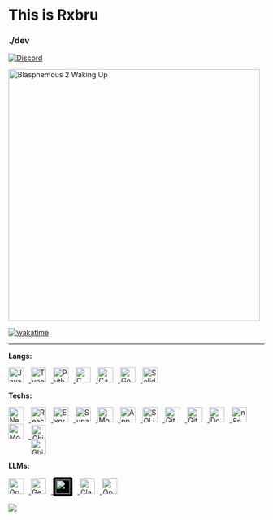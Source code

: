 # This is Rxbru  
### ./dev

[![Discord](https://img.shields.io/badge/Discord-7289DA?style=for-the-badge&logo=discord&logoColor=white)](https://discord.gg/zsJaJKEBTM)

<img src="https://media1.tenor.com/m/y6VAySsx2UYAAAAC/blasphemous-2-waking-up.gif" alt="Blasphemous 2 Waking Up" width="495">

[![wakatime](https://github-readme-stats.vercel.app/api/wakatime?username=rxbru&layout=compact&theme=tokyonight)](https://wakatime.com/)

---

**Langs:**  

<p>
  <a href="https://developer.mozilla.org/en-US/docs/Web/JavaScript" target="_blank">
    <img src="https://img.shields.io/badge/JavaScript-F7DF1E?style=flat-square&logo=javascript&logoColor=black" alt="JavaScript" style="margin-right: 10px; height: 30px;" />
  </a>
  <a href="https://www.typescriptlang.org/" target="_blank">
    <img src="https://img.shields.io/badge/TypeScript-3178C6?style=flat-square&logo=typescript&logoColor=white" alt="TypeScript" style="margin-right: 10px; height: 30px;" />
  </a>
  <a href="https://www.python.org/" target="_blank">
    <img src="https://img.shields.io/badge/Python-3776AB?style=flat-square&logo=python&logoColor=white" alt="Python" style="margin-right: 10px; height: 30px;" />
  </a>
  <a href="https://en.wikipedia.org/wiki/C_(programming_language)" target="_blank">
    <img src="https://img.shields.io/badge/C-555555?style=flat-square&logo=c&logoColor=white" alt="C" style="margin-right: 10px; height: 30px;" />
  </a>
  <a href="https://isocpp.org/" target="_blank">
    <img src="https://img.shields.io/badge/C++-00599C?style=flat-square&logo=c%2B%2B&logoColor=white" alt="C++" style="margin-right: 10px; height: 30px;" />
  </a>
  <a href="https://golang.org/" target="_blank">
    <img src="https://img.shields.io/badge/Go-00ADD8?style=flat-square&logo=go&logoColor=white" alt="Go" style="margin-right: 10px; height: 30px;" />
  </a>
  <a href="https://docs.soliditylang.org/" target="_blank">
    <img src="https://img.shields.io/badge/Solidity-363636?style=flat-square&logo=solidity&logoColor=white" alt="Solidity" style="margin-right: 10px; height: 30px;" />
  </a>
</p>



**Techs:**  

<p>
  <a href="https://nextjs.org/" target="_blank">
    <img src="https://img.shields.io/badge/Next.js-000000?style=flat-square&logo=nextdotjs&logoColor=white" alt="NextJS" style="margin-right: 10px; height: 30px;" />
  </a>
  <a href="https://reactjs.org/" target="_blank">
    <img src="https://img.shields.io/badge/React-61DAFB?style=flat-square&logo=react&logoColor=black" alt="React" style="margin-right: 10px; height: 30px;" />
  </a>
  <a href="https://expressjs.com/" target="_blank">
    <img src="https://img.shields.io/badge/Express-000000?style=flat-square&logo=express&logoColor=white" alt="Express" style="margin-right: 10px; height: 30px;" />
  </a>
  <a href="https://supabase.com/" target="_blank">
    <img src="https://img.shields.io/badge/Supabase-34D28E?style=flat-square&logo=supabase&logoColor=white" alt="Supabase" style="margin-right: 10px; height: 30px;" />
  </a>
  <a href="https://www.mongodb.com/" target="_blank">
    <img src="https://img.shields.io/badge/MongoDB-00694B?style=flat-square&logo=mongodb&logoColor=white" alt="MongoDB" style="margin-right: 10px; height: 30px;" />
  </a>
  <a href="https://appwrite.io/" target="_blank">
    <img src="https://img.shields.io/badge/Appwrite-FD366E?style=flat-square&logo=appwrite&logoColor=white" alt="Appwrite" style="margin-right: 10px; height: 30px;" />
  </a>
  <a href="https://www.sqlite.org/" target="_blank">
    <img src="https://img.shields.io/badge/SQLite-003B57?style=flat-square&logo=sqlite&logoColor=white" alt="SQLite" style="margin-right: 10px; height: 30px;" />
  </a>
  <a href="https://git-scm.com/" target="_blank">
    <img src="https://img.shields.io/badge/Git-F05032?style=flat-square&logo=git&logoColor=white" alt="Git" style="margin-right: 10px; height: 30px;" />
  </a>
  <a href="https://github.com/" target="_blank">
    <img src="https://img.shields.io/badge/GitHub-181717?style=flat-square&logo=github&logoColor=white" alt="GitHub" style="margin-right: 10px; height: 30px;" />
  </a>
  <a href="https://www.docker.com/" target="_blank">
    <img src="https://img.shields.io/badge/Docker-2496ED?style=flat-square&logo=docker&logoColor=white" alt="Docker" style="margin-right: 10px; height: 30px;" />
  </a>
  <a href="https://n8n.io/" target="_blank">
    <img src="https://img.shields.io/badge/n8n-000000?style=flat-square&logo=n8n&logoColor=orange" alt="n8n" style="margin-right: 10px; height: 30px;" />
  </a>
  <a href="https://github.com/modelcontextprotocol/modelcontextprotocol" target="_blank">
    <img src="https://github.com/modelcontextprotocol/modelcontextprotocol/blob/main/docs/logo/light.png" alt="ModelContextProtocol" style="height: 30px; margin-right: 10px;" />
  </a>
  <a href="https://github.com/NationalSecurityAgency/ghidra" target="_blank">
    <span style="display: inline-flex; flex-direction: column; align-items: center; margin-right: 10px;">
      <img src="https://raw.githubusercontent.com/NationalSecurityAgency/ghidra/master/GhidraDocs/images/GHIDRA_1.png" alt="Ghidra Icon" style="height: 28px;" />
      <img src="https://img.shields.io/badge/Ghidra-red?style=flat-square" alt="Ghidra" style="height: 30px;" />
    </span>
  </a>
</p>


**LLMs:**  

<p>
  <a href="https://openai.com/" target="_blank">
    <img src="https://img.shields.io/badge/OpenAI-LLM-white?style=flat-square&logo=openai&logoColor=white" alt="OpenAI" style="margin-right: 10px; height: 30px;" />
  </a>
  
  <a href="https://deepmind.google/technologies/gemini/" target="_blank">
    <img src="https://img.shields.io/badge/Gemini-LLM-blue?style=flat-square&logo=google&logoColor=white" alt="Gemini" style="margin-right: 10px; height: 30px;" />
  </a>
  <a href="https://github.com/deepseek-ai/DeepSeek-R1" target="_blank">
    <span style="background-color: #000000; padding: 5px; display: inline-block; border-radius: 4px; margin-right: 10px;">
      <img src="https://raw.githubusercontent.com/deepseek-ai/DeepSeek-V2/refs/heads/main/figures/logo.svg" alt="DeepSeek" style="height: 28px;" />
    </span>
  </a>
    <a href="https://www.anthropic.com/" target="_blank">
    <img src="https://img.shields.io/badge/Claude-LLM-cc785c?style=flat-square&logo=anthropic&logoColor=white" alt="Claude" style="margin-right: 10px; height: 30px;" />
  </a>
  <a href="https://openrouter.ai/" target="_blank">
    <img src="https://img.shields.io/badge/OpenRouter-LLM-black?style=flat-square" alt="OpenRouter" style="margin-right: 10px; height: 30px;" />
  </a>
</p>


[![](https://komarev.com/ghpvc/?username=rx6ru&color=blue)](https://komarev.com/ghpvc/)

